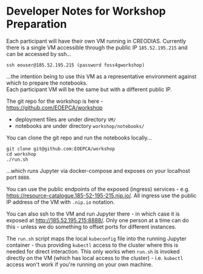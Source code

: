 # Developer Notes for Workshop Preparation

Each participant will have their own VM running in CREODIAS. Currently there is a single VM accessible through the public IP `185.52.195.215` and can be accessed by ssh...
```
ssh eouser@185.52.195.215 (password foss4gworkshop)
```
...the intention being to use this VM as a representative environment against which to prepare the notebooks.<br>
Each participant VM will be the same but with a different public IP.

The git repo for the workshop is here - https://github.com/EOEPCA/workshop
* deployment files are under directory `VM/`
* notebooks are under directory `workshop/notebooks/`

You can clone the git repo and run the notebooks locally...
```
git clone git@github.com:EOEPCA/workshop
cd workshop
./run.sh
```
...which runs Jupyter via docker-compose and exposes on your localhost port `8888`.

You can use the public endpoints of the exposed (ingress) services - e.g. https://resource-catalogue.185-52-195-215.nip.io/. All ingress use the public IP address of the VM with `.nip.io` notation.

You can also ssh to the VM and run Jupyter there - in which case it is exposed at http://185.52.195.215:8888/. Only one person at a time can do this - unless we do something to offset ports for different instances.

The `run.sh` script maps the local `kubeconfig` file into the running Jupyter container - thus providing `kubectl` access to the cluster where this is needed for direct interaction. This only works when `run.sh` is invoked directly on the VM (which has local access to the cluster) - i.e. `kubectl` access won't work if you're running on your own machine.
